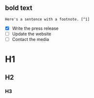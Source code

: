**bold text**
---

	Here's a sentence with a footnote. [^1]

[^1]: This is the footnote.

- [x] Write the press release
- [ ] Update the website
- [ ] Contact the media

# H1
## H2
### H3

